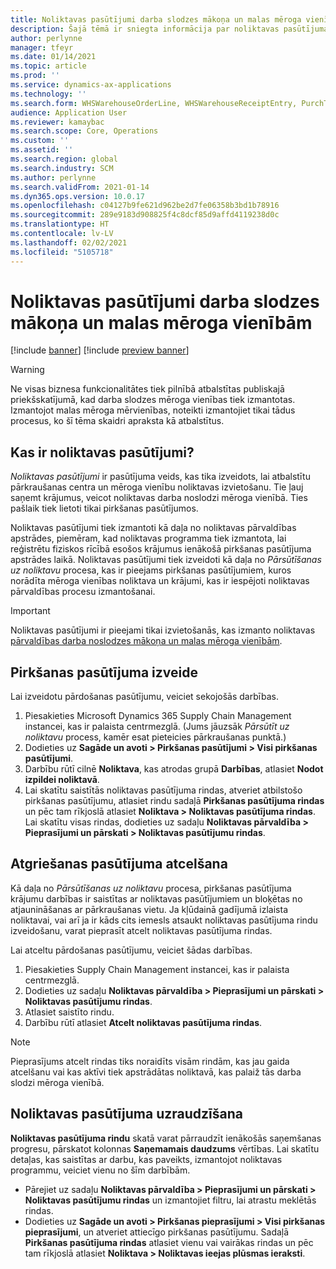 ```yaml
---
title: Noliktavas pasūtījumi darba slodzes mākoņa un malas mēroga vienībām
description: Šajā tēmā ir sniegta informācija par noliktavas pasūtījuma iespēju, kas tiek izmantota kā daļa no noliktavas mēroga vienības darba noslodzes.
author: perlynne
manager: tfeyr
ms.date: 01/14/2021
ms.topic: article
ms.prod: ''
ms.service: dynamics-ax-applications
ms.technology: ''
ms.search.form: WHSWarehouseOrderLine, WHSWarehouseReceiptEntry, PurchTable
audience: Application User
ms.reviewer: kamaybac
ms.search.scope: Core, Operations
ms.custom: ''
ms.assetid: ''
ms.search.region: global
ms.search.industry: SCM
ms.author: perlynne
ms.search.validFrom: 2021-01-14
ms.dyn365.ops.version: 10.0.17
ms.openlocfilehash: c04127b9fe621d962be2d7fe06358b3bd1b78916
ms.sourcegitcommit: 289e9183d908825f4c8dcf85d9affd4119238d0c
ms.translationtype: HT
ms.contentlocale: lv-LV
ms.lasthandoff: 02/02/2021
ms.locfileid: "5105718"
---
```

# <a name="warehouse-orders-for-cloud-and-edge-scale-units"></a>Noliktavas pasūtījumi darba slodzes mākoņa un malas mēroga vienībām

[!include [banner](../includes/banner.md)]
[!include [preview banner](../includes/preview-banner.md)]

> [!WARNING]
> Ne visas biznesa funkcionalitātes tiek pilnībā atbalstītas publiskajā priekšskatījumā, kad darba slodzes mēroga vienības tiek izmantotas. Izmantojot malas mēroga mērvienības, noteikti izmantojiet tikai tādus procesus, ko šī tēma skaidri apraksta kā atbalstītus.

## <a name="what-are-warehouse-orders"></a>Kas ir noliktavas pasūtījumi?

*Noliktavas pasūtījumi* ir pasūtījuma veids, kas tika izveidots, lai atbalstītu pārkraušanas centra un mēroga vienību noliktavas izvietošanu. Tie ļauj saņemt krājumus, veicot noliktavas darba noslodzi mēroga vienībā. Ties pašlaik tiek lietoti tikai pirkšanas pasūtījumos.

Noliktavas pasūtījumi tiek izmantoti kā daļa no noliktavas pārvaldības apstrādes, piemēram, kad noliktavas programma tiek izmantota, lai reģistrētu fiziskos rīcībā esošos krājumus ienākošā pirkšanas pasūtījuma apstrādes laikā. Noliktavas pasūtījumi tiek izveidoti kā daļa no *Pārsūtīšanas uz noliktavu* procesa, kas ir pieejams pirkšanas pasūtījumiem, kuros norādīta mēroga vienības noliktava un krājumi, kas ir iespējoti noliktavas pārvaldības procesu izmantošanai.

> [!IMPORTANT]
> Noliktavas pasūtījumi ir pieejami tikai izvietošanās, kas izmanto noliktavas [pārvaldības darba noslodzes mākoņa un malas mēroga vienībām](cloud-edge-workload-warehousing.md).

## <a name="create-a-warehouse-order"></a>Pirkšanas pasūtījuma izveide

Lai izveidotu pārdošanas pasūtījumu, veiciet sekojošās darbības.

1. Piesakieties Microsoft Dynamics 365 Supply Chain Management instancei, kas ir palaista centrmezglā. (Jums jāuzsāk *Pārsūtīt uz noliktavu* process, kamēr esat pieteicies pārkraušanas punktā.)
1. Dodieties uz **Sagāde un avoti \> Pirkšanas pasūtījumi \> Visi pirkšanas pasūtījumi**.
1. Darbību rūtī cilnē **Noliktava**, kas atrodas grupā **Darbības**, atlasiet **Nodot izpildei noliktavā**.
1. Lai skatītu saistītās noliktavas pasūtījuma rindas, atveriet atbilstošo pirkšanas pasūtījumu, atlasiet rindu sadaļā **Pirkšanas pasūtījuma rindas** un pēc tam rīkjoslā atlasiet **Noliktava \> Noliktavas pasūtījuma rindas**. Lai skatītu visas rindas, dodieties uz sadaļu **Noliktavas pārvaldība \> Pieprasījumi un pārskati \> Noliktavas pasūtījumu rindas**.

## <a name="cancel-a-warehouse-order"></a>Atgriešanas pasūtījuma atcelšana

Kā daļa no *Pārsūtīšanas uz noliktavu* procesa, pirkšanas pasūtījuma krājumu darbības ir saistītas ar noliktavas pasūtījumiem un bloķētas no atjaunināšanas ar pārkraušanas vietu. Ja kļūdainā gadījumā izlaista noliktavai, vai arī ja ir kāds cits iemesls atsaukt noliktavas pasūtījuma rindu izveidošanu, varat pieprasīt atcelt noliktavas pasūtījuma rindas.

Lai atceltu pārdošanas pasūtījumu, veiciet šādas darbības.

1. Piesakieties Supply Chain Management instancei, kas ir palaista centrmezglā.
1. Dodieties uz sadaļu **Noliktavas pārvaldība \> Pieprasījumi un pārskati \> Noliktavas pasūtījumu rindas**.
1. Atlasiet saistīto rindu.
1. Darbību rūtī atlasiet **Atcelt noliktavas pasūtījuma rindas**.

> [!NOTE]
> Pieprasījums atcelt rindas tiks noraidīts visām rindām, kas jau gaida atcelšanu vai kas aktīvi tiek apstrādātas noliktavā, kas palaiž tās darba slodzi mēroga vienībā.

## <a name="monitor-a-warehouse-order"></a>Noliktavas pasūtījuma uzraudzīšana

**Noliktavas pasūtījuma rindu** skatā varat pārraudzīt ienākošās saņemšanas progresu, pārskatot kolonnas **Saņemamais daudzums** vērtības. Lai skatītu detaļas, kas saistītas ar darbu, kas paveikts, izmantojot noliktavas programmu, veiciet vienu no šīm darbībām.

- Pārejiet uz sadaļu **Noliktavas pārvaldība \> Pieprasījumi un pārskati \> Noliktavas pasūtījumu rindas** un izmantojiet filtru, lai atrastu meklētās rindas.
- Dodieties uz **Sagāde un avoti \> Pirkšanas pieprasījumi \> Visi pirkšanas pieprasījumi**, un atveriet attiecīgo pirkšanas pasūtījumu. Sadaļā **Pirkšanas pasūtījuma rindas** atlasiet vienu vai vairākas rindas un pēc tam rīkjoslā atlasiet **Noliktava \> Noliktavas ieejas plūsmas ieraksti**.
